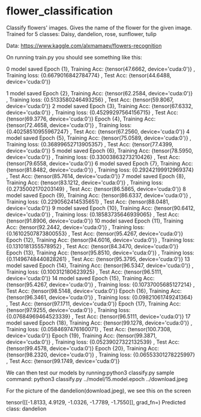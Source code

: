 # flower_classification
Classify flowers' images. Gives the name of the flower for the given image. Trained for 5 classes: Daisy, dandelion, rose, sunflower, tulip

Data: https://www.kaggle.com/alxmamaev/flowers-recognition

On running train.py you should see something like this:

0 model saved
Epoch {1}, Training Acc: {tensor(47.6662, device='cuda:0')} , Training loss: {0.6679016842784774} , Test Acc: {tensor(44.6488, device='cuda:0')}

1 model saved
Epoch {2}, Training Acc: {tensor(62.2584, device='cuda:0')} , Training loss: {0.5133580246493256} , Test Acc: {tensor(59.8067, device='cuda:0')}
2 model saved
Epoch {3}, Training Acc: {tensor(67.6332, device='cuda:0')} , Training loss: {0.45299297564156715} , Test Acc: {tensor(69.3776, device='cuda:0')}
Epoch {4}, Training Acc: {tensor(72.4658, device='cuda:0')} , Training loss: {0.40258510955967247} , Test Acc: {tensor(67.2560, device='cuda:0')}
4 model saved
Epoch {5}, Training Acc: {tensor(75.0589, device='cuda:0')} , Training loss: {0.36899652713905357} , Test Acc: {tensor(77.4399, device='cuda:0')}
5 model saved
Epoch {6}, Training Acc: {tensor(78.5950, device='cuda:0')} , Training loss: {0.33003863273210426} , Test Acc: {tensor(79.6558, device='cuda:0')}
6 model saved
Epoch {7}, Training Acc: {tensor(81.8482, device='cuda:0')} , Training loss: {0.29242199912969374} , Test Acc: {tensor(85.7614, device='cuda:0')}
7 model saved
Epoch {8}, Training Acc: {tensor(83.1212, device='cuda:0')} , Training loss: {0.2735002170203149} , Test Acc: {tensor(86.5865, device='cuda:0')}
8 model saved
Epoch {9}, Training Acc: {tensor(86.6337, device='cuda:0')} , Training loss: {0.2290562414535651} , Test Acc: {tensor(88.0481, device='cuda:0')}
9 model saved
Epoch {10}, Training Acc: {tensor(90.6412, device='cuda:0')} , Training loss: {0.18583735646939065} , Test Acc: {tensor(91.8906, device='cuda:0')}
10 model saved
Epoch {11}, Training Acc: {tensor(92.2442, device='cuda:0')} , Training loss: {0.16102507873800553} , Test Acc: {tensor(95.4267, device='cuda:0')}
Epoch {12}, Training Acc: {tensor(94.6016, device='cuda:0')} , Training loss: {0.1310181355578952} , Test Acc: {tensor(84.3470, device='cuda:0')}
Epoch {13}, Training Acc: {tensor(95.8510, device='cuda:0')} , Training loss: {0.11496748440828261} , Test Acc: {tensor(95.3795, device='cuda:0')}
13 model saved
Epoch {14}, Training Acc: {tensor(96.5347, device='cuda:0')} , Training loss: {0.100312180623925} , Test Acc: {tensor(96.5111, device='cuda:0')}
14 model saved
Epoch {15}, Training Acc: {tensor(95.4267, device='cuda:0')} , Training loss: {0.10737005685127214} , Test Acc: {tensor(98.5148, device='cuda:0')}
Epoch {16}, Training Acc: {tensor(96.3461, device='cuda:0')} , Training loss: {0.09821061749241364} , Test Acc: {tensor(97.1711, device='cuda:0')}
Epoch {17}, Training Acc: {tensor(97.9255, device='cuda:0')} , Training loss: {0.07684969464523339} , Test Acc: {tensor(96.5111, device='cuda:0')}
17 model saved
Epoch {18}, Training Acc: {tensor(99.1278, device='cuda:0')} , Training loss: {0.0584697476160071} , Test Acc: {tensor(100.7308, device='cuda:0')}
Epoch {19}, Training Acc: {tensor(99.3871, device='cuda:0')} , Training loss: {0.05239027322132539} , Test Acc: {tensor(99.4578, device='cuda:0')}
Epoch {20}, Training Acc: {tensor(98.2320, device='cuda:0')} , Training loss: {0.06553301278225997} , Test Acc: {tensor(99.1749, device='cuda:0')}


We can then test our models by running:python3 classify.py <path to model> <path to image>
sample command: python3 classify.py ../model/15.model.epoch ../download.jpeg

For the picture of the dandelion(download.jpeg), we see this on the screen

tensor([[-1.8133,  4.9129, -1.0326, -1.7789, -1.7550]],
       grad_fn=<AddmmBackward>)
Predicted class: dandelion
